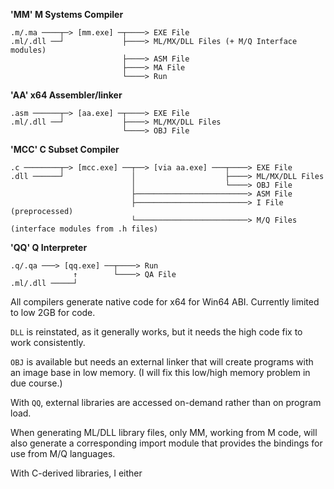 
  

**'MM' M Systems Compiler**
````
.m/.ma ────┬─> [mm.exe] ─┬────> EXE File
.ml/.dll ──┘             ├────> ML/MX/DLL Files (+ M/Q Interface modules)
                         ├────> ASM File
                         ├────> MA File
                         └────> Run
````
**'AA' x64 Assembler/linker**
````
.asm ──────┬─> [aa.exe] ─┬────> EXE File
.ml/.dll ──┘             ├────> ML/MX/DLL Files
                         └────> OBJ File
````
**'MCC' C Subset Compiler**
````
.c ────────┬─> [mcc.exe] ──┬──> [via aa.exe] ───┬────> EXE File
.dll ──────┘               │                    ├────> ML/MX/DLL Files
                           │                    └────> OBJ File
                           ├─────────────────────────> ASM File
                           ├─────────────────────────> I File (preprocessed)
                           └─────────────────────────> M/Q Files (interface modules from .h files)
````
**'QQ' Q Interpreter**
````
.q/.qa ───> [qq.exe] ──┬────> Run
              ↑	       └────> QA File
.ml/.dll ─────┘ 

````

All compilers generate native code for x64 for Win64 ABI. Currently limited to low 2GB for code.

`DLL` is reinstated, as it generally works, but it needs the high code fix to work consistently.

`OBJ` is available but needs an external linker that will create programs with an image base in low memory. (I will fix this low/high memory problem in due course.)

With `QQ`, external libraries are accessed on-demand rather than on program load.

When generating ML/DLL library files, only MM, working from M code, will also generate a corresponding import module that provides the bindings for use from M/Q languages.

With C-derived libraries, I either

